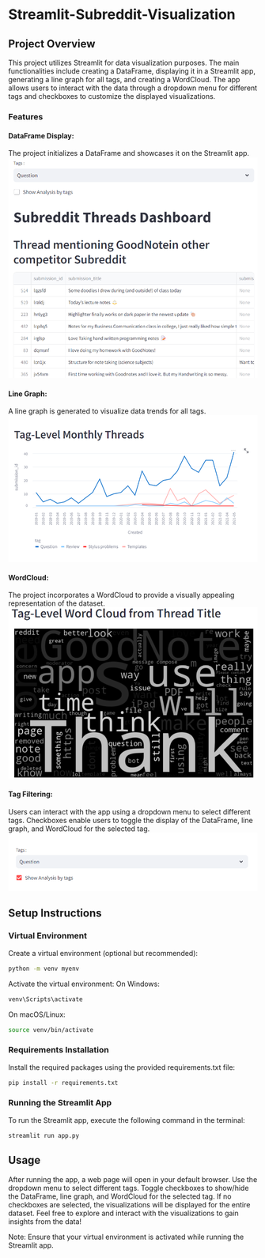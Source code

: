 # Streamlit-Subreddit-Visualization

## Project Overview
This project utilizes Streamlit for data visualization purposes. The main functionalities include creating a DataFrame, displaying it in a Streamlit app, generating a line graph for all tags, and creating a WordCloud. The app allows users to interact with the data through a dropdown menu for different tags and checkboxes to customize the displayed visualizations.

### Features
#### DataFrame Display:
The project initializes a DataFrame and showcases it on the Streamlit app.
![DataFrame](https://github.com/highplainscomputing/Streamlit-Subreddit-Visualization/blob/main/Demo%20(2).png)

#### Line Graph:
A line graph is generated to visualize data trends for all tags.
![Line Graph](https://github.com/highplainscomputing/Streamlit-Subreddit-Visualization/blob/main/Demo%20(1).png)

#### WordCloud:
The project incorporates a WordCloud to provide a visually appealing representation of the dataset.
![WordCloud](https://github.com/highplainscomputing/Streamlit-Subreddit-Visualization/blob/main/Demo%20(3).png)

#### Tag Filtering:
Users can interact with the app using a dropdown menu to select different tags.
Checkboxes enable users to toggle the display of the DataFrame, line graph, and WordCloud for the selected tag.
![Checkbox](https://github.com/highplainscomputing/Streamlit-Subreddit-Visualization/blob/main/Demo%20(4).png)

## Setup Instructions
### Virtual Environment
Create a virtual environment (optional but recommended):
```bash
python -m venv myenv
```
Activate the virtual environment:
On Windows:
```bash
venv\Scripts\activate
```
On macOS/Linux:
```bash
source venv/bin/activate
```
### Requirements Installation
Install the required packages using the provided requirements.txt file:
```bash
pip install -r requirements.txt
```
### Running the Streamlit App
To run the Streamlit app, execute the following command in the terminal:
```bash
streamlit run app.py
```

## Usage
After running the app, a web page will open in your default browser.
Use the dropdown menu to select different tags.
Toggle checkboxes to show/hide the DataFrame, line graph, and WordCloud for the selected tag.
If no checkboxes are selected, the visualizations will be displayed for the entire dataset.
Feel free to explore and interact with the visualizations to gain insights from the data!

Note: Ensure that your virtual environment is activated while running the Streamlit app.

